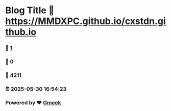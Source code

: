 # Blog Title :link: https://MMDXPC.github.io/cxstdn.github.io 
### :page_facing_up: [1](https://MMDXPC.github.io/cxstdn.github.io/tag.html) 
### :speech_balloon: 0 
### :hibiscus: 4211 
### :alarm_clock: 2025-05-30 16:54:23 
### Powered by :heart: [Gmeek](https://github.com/Meekdai/Gmeek)
